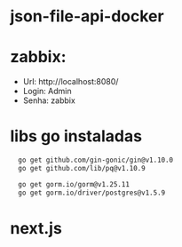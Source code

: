 # json-file-api-docker


# zabbix:

- Url: http://localhost:8080/
- Login: Admin 
- Senha: zabbix

# libs go instaladas

```bash
  go get github.com/gin-gonic/gin@v1.10.0
  go get github.com/lib/pq@v1.10.9
``` 

```bash
  go get gorm.io/gorm@v1.25.11
  go get gorm.io/driver/postgres@v1.5.9
``` 

# next.js 

